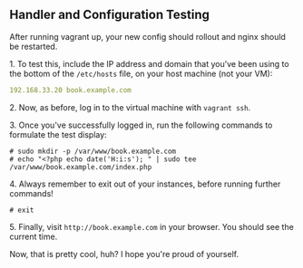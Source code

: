 ## Handler and Configuration Testing

After running vagrant up, your new config should rollout and nginx should be restarted.

1\. To test this, include the IP address and domain that you’ve been using to the bottom of the `/etc/hosts` file, on your host machine (not your VM):

```yaml
192.168.33.20 book.example.com
```

2\. Now, as before, log in to the virtual machine with `vagrant ssh`.

3\. Once you've successfully logged in, run the following commands to formulate the test display:

```console
# sudo mkdir -p /var/www/book.example.com
# echo "<?php echo date('H:i:s'); " | sudo tee /var/www/book.example.com/index.php
```

4\. Always remember to exit out of your instances, before running further commands!

```
# exit
```

5\. Finally, visit `http://book.example.com` in your browser. You should see the current time.

Now, that is pretty cool, huh? I hope you're proud of yourself.
